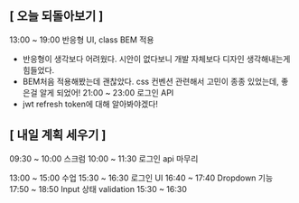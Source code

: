 ## [ 오늘 되돌아보기 ]

13:00 ~ 19:00 반응형 UI, class BEM 적용

- 반응형이 생각보다 어려웠다. 시안이 없다보니 개발 자체보다 디자인 생각해내는게 힘들었다.
- BEM처음 적용해봤는데 괜찮았다. css 컨벤션 관련해서 고민이 종종 있었는데, 좋은걸 알게 되었어!
  21:00 ~ 23:00 로그인 API
- jwt refresh token에 대해 알아봐야겠다!

## [ 내일 계획 세우기 ]

09:30 ~ 10:00 스크럼
10:00 ~ 11:30 로그인 api 마무리

13:00 ~ 15:00 수업
15:30 ~ 16:30 로그인 UI
16:40 ~ 17:40 Dropdown 기능
17:50 ~ 18:50 Input 상태 validation
15:30 ~ 16:30
